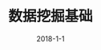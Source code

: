 ---
title: 数据挖掘基础
date: 2018-1-1  
prev: false  
next: ./数据挖掘工具.md  
categories:  
- 数据挖掘  
- python🐍  
tags:  
- 数据挖掘  
- python🐍  
---
